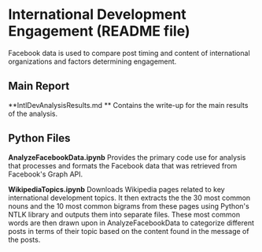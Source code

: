 # International Development Engagement (README file)

Facebook data is used to compare post timing and content of international organizations and factors determining engagement.

## Main Report

**IntlDevAnalysisResults.md **
Contains the write-up for the main results of the analysis.

## Python Files

**AnalyzeFacebookData.ipynb**
Provides the primary code use for analysis that processes and formats the Facebook data that was retrieved from Facebook's Graph API.

**WikipediaTopics.ipynb**
Downloads Wikipedia pages related to key international development topics.  It then extracts the the 30 most common nouns and the 10 most common bigrams from these pages using Python's NTLK library and outputs them into separate files.  These most common words are then drawn upon in AnalyzeFacebookData to categorize different posts in terms of their topic based on the content found in the message of the posts.


